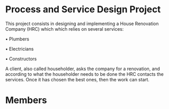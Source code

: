 # Process and Service Design Project
This project consists in designing and implementing a House Renovation Company (HRC) which which relies on several services:

• Plumbers

• Electricians

• Constructors

A client, also called householder, asks the company for a renovation, and according to what the householder needs to be done the HRC contacts the services. Once it has chosen the best ones, then the work can start.
# Members

